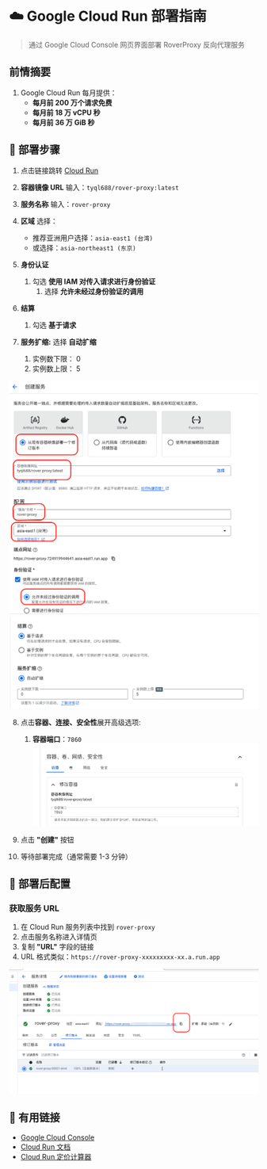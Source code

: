 # ☁️ Google Cloud Run 部署指南

> 通过 Google Cloud Console 网页界面部署 RoverProxy 反向代理服务

## 前情摘要

1. Google Cloud Run 每月提供：
   - **每月前 200 万个请求免费**
   - **每月前 18 万 vCPU 秒**
   - **每月前 36 万 GiB 秒**

## 🚀 部署步骤

1. 点击链接跳转 [Cloud Run](https://console.cloud.google.com/run/create)

2. **容器镜像 URL** 输入：`tyql688/rover-proxy:latest`
3. **服务名称** 输入：`rover-proxy`
4. **区域** 选择：
   - 推荐亚洲用户选择：`asia-east1 (台湾)`
   - 或选择：`asia-northeast1 (东京)`
5. **身份认证**
   1. 勾选 **使用 IAM 对传入请求进行身份验证** 
      1. 选择 **允许未经过身份验证的调用**
6. **结算**
   1. 勾选 **基于请求**
7. **服务扩缩:** 选择 **自动扩缩** 
   1. 实例数下限： 0
   2. 实例数上限： 5

![参考图片](./imgs/googlecloud/create.png)
![参考图片](./imgs/googlecloud/create2.png)

8. 点击**容器、连接、安全性**展开高级选项:
   1. **容器端口**：`7860`
![参考图片](./imgs/googlecloud/port.png)

9. 点击 **"创建"** 按钮
10.  等待部署完成（通常需要 1-3 分钟）

## 🔧 部署后配置

### 获取服务 URL

1. 在 Cloud Run 服务列表中找到 `rover-proxy`
2. 点击服务名称进入详情页
3. 复制 **"URL"** 字段的链接
4. URL 格式类似：`https://rover-proxy-xxxxxxxxx-xx.a.run.app`

![参考图片](./imgs/googlecloud/running.png)


## 🔗 有用链接

- [Google Cloud Console](https://console.cloud.google.com/)
- [Cloud Run 文档](https://cloud.google.com/run/docs)
- [Cloud Run 定价计算器](https://cloud.google.com/run/pricing?_gl=1*h362w*_ga*OTk2NjQ1NjE3LjE3NTA5OTExOTQ.*_ga_WH2QY8WWF5*czE3NTIzODcxMzEkbzEwJGcxJHQxNzUyMzg3MzA4JGo1MSRsMCRoMA..&hl=zh_cn)

